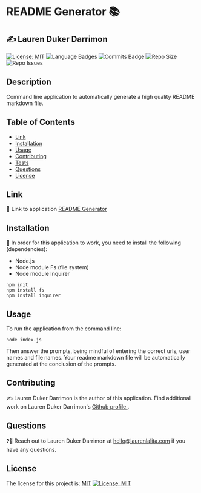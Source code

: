 # README Generator 📚
## ✍️  Lauren Duker Darrimon
[![License: MIT](https://img.shields.io/badge/License-MIT-yellow.svg?style=for-the-badge&logo=appveyor)](https://opensource.org/licenses/MIT) ![Language Badges](https://img.shields.io/github/languages/top/laurenDarrimon/readme-generator?style=for-the-badge&logo=appveyor) ![Commits Badge](https://img.shields.io/github/last-commit/laurenDarrimon/readme-generator?style=for-the-badge&logo=appveyor) ![Repo Size](https://img.shields.io/github/repo-size/laurenDarrimon/readme-generator?style=for-the-badge&logo=appveyor) ![Repo Issues](https://img.shields.io/github/issues/laurenDarrimon/readme-generator?style=for-the-badge&logo=appveyor)
    
## Description
Command line application to automatically generate a high quality README markdown file. 

## Table of Contents

* [Link](#link)
* [Installation](#installation)
* [Usage](#usage)
* [Contributing](#contributing)
* [Tests](#tests)
* [Questions](#questions)
* [License](#license)


## Link 
🔗 
Link to application [README Generator](https://github.com/LaurenDarrimon/readme-generator)


## Installation 
🔧
In order for this application to work, you need to install the following (dependencies): 
- Node.js
- Node module Fs (file system) 
- Node module Inquirer

~~~
npm init 
npm install fs
npm install inquirer
~~~

## Usage 

To run the application from the command line: 

~~~
node index.js
~~~

Then answer the prompts, being mindful of entering the correct urls, user names and file names. Your readme markdown file will be automatically generated at the conclusion of the prompts. 

## Contributing 
✍️ 
Lauren Duker Darrimon is the author of this application. Find additional work on Lauren Duker Darrimon's [Github profile.](http://github.com/laurenDarrimon). 


## Questions 
❓💌
Reach out to Lauren Duker Darrimon at hello@laurenlalita.com if you have any questions. 

## License
The license for this project is: [MIT](https://opensource.org/licenses/MIT)
[![License: MIT](https://img.shields.io/badge/License-MIT-yellow.svg)](https://opensource.org/licenses/MIT)

